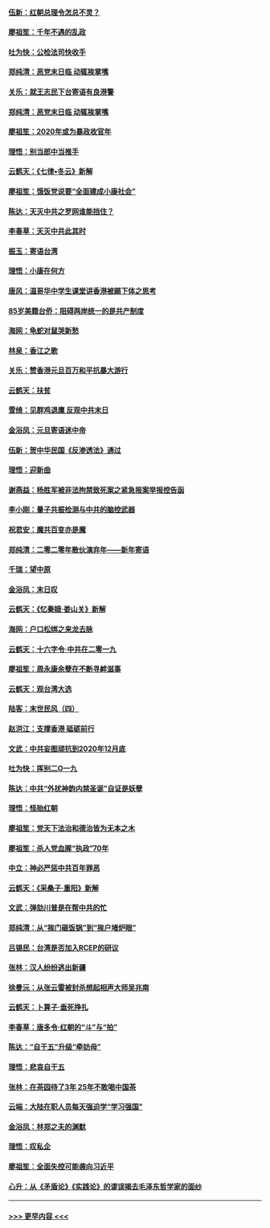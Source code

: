 #### [伍新：红朝总理令怎总不灵？](../pages/nsc993/n11770813.md?t=01071133) 
#### [廖祖笙：千年不遇的乱政](../pages/nsc993/n11770373.md?t=01071133) 
#### [吐为快：公检法司快收手](../pages/nsc993/n11770359.md?t=01071133) 
#### [郑纯清：恶党末日临 动辄挨掌嘴](../pages/nsc993/n11769912.md?t=01071133) 
#### [关乐：就王志民下台寄语有良港警](../pages/nsc993/n11769903.md?t=01071133) 
#### [郑纯清：恶党末日临 动辄挨掌嘴](../pages/nsc993/n11769356.md?t=01071133) 
#### [廖祖笙：2020年或为暴政收官年](../pages/nsc993/n11768216.md?t=01071133) 
#### [理悟：别当郎中当推手](../pages/nsc993/n11768243.md?t=01071133) 
#### [云鹤天：《七律▪冬云》新解](../pages/nsc993/n11768204.md?t=01071133) 
#### [廖祖笙：饿饭党说要“全面建成小康社会”](../pages/nsc993/n11767482.md?t=01071133) 
#### [陈达：天灭中共之罗网谁能挡住？](../pages/nsc993/n11767465.md?t=01071133) 
#### [李春草：天灭中共此其时](../pages/nsc993/n11767452.md?t=01071133) 
#### [振玉：寄语台湾](../pages/nsc993/n11767432.md?t=01071133) 
#### [理悟：小康在何方](../pages/nsc993/n11767394.md?t=01071133) 
#### [唐风：温哥华中学生课堂讲香港被踢下体之思考](../pages/nsc993/n11766848.md?t=01071133) 
#### [85岁美籍台侨：阻碍两岸统一的是共产制度](../pages/nsc993/n11765043.md?t=01071133) 
#### [海网：龟蛇对鼠哭新愁](../pages/nsc993/n11764895.md?t=01071133) 
#### [林泉：香江之歌](../pages/nsc993/n11764415.md?t=01071133) 
#### [关乐：赞香港元旦百万和平抗暴大游行](../pages/nsc993/n11764382.md?t=01071133) 
#### [云鹤天：扶贫](../pages/nsc993/n11764245.md?t=01071133) 
#### [雪绮：见群鸡退鹰  反观中共末日](../pages/nsc993/n11762112.md?t=01071133) 
#### [金浴凤：元旦寄语迷中帝](../pages/nsc993/n11761788.md?t=01071133) 
#### [伍新：贺中华民国《反渗透法》通过](../pages/nsc993/n11761994.md?t=01071133) 
#### [理悟：迎新曲](../pages/nsc993/n11761152.md?t=01071133) 
#### [谢燕益：杨胜军被非法拘禁致死案之紧急报案举报控告函](../pages/nsc993/n11756134.md?t=01071133) 
#### [李小刚：量子共振检测与中共的脑控武器](../pages/nsc993/n11754518.md?t=01071133) 
#### [祝君安：魔共百变亦是魔](../pages/nsc993/n11754469.md?t=01071133) 
#### [郑纯清：二零二零年散伙演弃年——新年寄语](../pages/nsc993/n11754195.md?t=01071133) 
#### [千瑞：望中原](../pages/nsc993/n11754159.md?t=01071133) 
#### [金浴凤：末日叹](../pages/nsc993/n11752359.md?t=01071133) 
#### [云鹤天：《忆秦娥‧娄山关》新解](../pages/nsc993/n11752348.md?t=01071133) 
#### [海网：户口松绑之来龙去脉](../pages/nsc993/n11752328.md?t=01071133) 
#### [云鹤天：十六字令‧中共在二零一九](../pages/nsc993/n11752305.md?t=01071133) 
#### [廖祖笙：周永康余孽在不断寻衅滋事](../pages/nsc993/n11751013.md?t=01071133) 
#### [云鹤天：观台湾大选](../pages/nsc993/n11751007.md?t=01071133) 
#### [陆客：末世民风（四）](../pages/nsc993/n11749203.md?t=01071133) 
#### [赵洪江：支撑香港 砥砺前行](../pages/nsc993/n11748482.md?t=01071133) 
#### [文武：中共妄图顽抗到2020年12月底](../pages/nsc993/n11748446.md?t=01071133) 
#### [吐为快：挥别二O一九](../pages/nsc993/n11748411.md?t=01071133) 
#### [陈达：中共“外扰神韵内禁圣诞”自证是妖孽](../pages/nsc993/n11748226.md?t=01071133) 
#### [理悟：怪胎红朝](../pages/nsc993/n11748206.md?t=01071133) 
#### [廖祖笙：党天下法治和德治皆为无本之木](../pages/nsc993/n11748135.md?t=01071133) 
#### [廖祖笙：杀人党血腥“执政”70年](../pages/nsc993/n11745144.md?t=01071133) 
#### [中立：神必严惩中共百年罪恶](../pages/nsc993/n11744970.md?t=01071133) 
#### [云鹤天：《采桑子‧重阳》新解](../pages/nsc993/n11744948.md?t=01071133) 
#### [文武：弹劾川普是在帮中共的忙](../pages/nsc993/n11744758.md?t=01071133) 
#### [郑纯清：从“挨门砸饭锅”到“挨户堵炉眼”](../pages/nsc993/n11744745.md?t=01071133) 
#### [吕锡民：台湾是否加入RCEP的研议](../pages/nsc993/n11744701.md?t=01071133) 
#### [张林：汉人纷纷逃出新疆](../pages/nsc993/n11743530.md?t=01071133) 
#### [徐曼沅：从张云雷被封杀想起相声大师吴兆南](../pages/nsc993/n11741816.md?t=01071133) 
#### [云鹤天：卜算子‧垂死挣扎](../pages/nsc993/n11739956.md?t=01071133) 
#### [李春草：唐多令‧红朝的“斗”与“拍”](../pages/nsc993/n11739830.md?t=01071133) 
#### [陈达：“自干五”升级“牵妨母”](../pages/nsc993/n11739724.md?t=01071133) 
#### [理悟：悲哀自干五](../pages/nsc993/n11739547.md?t=01071133) 
#### [张林：在茶园待了3年 25年不敢喝中国茶](../pages/nsc993/n11739240.md?t=01071133) 
#### [云端：大陆在职人员每天强迫学“学习强国”](../pages/nsc993/n11738735.md?t=01071133) 
#### [金浴凤：林郑之夫的渊默](../pages/nsc993/n11737735.md?t=01071133) 
#### [理悟：叹私企](../pages/nsc993/n11737715.md?t=01071133) 
#### [廖祖笙：全面失控可能袭向习近平](../pages/nsc993/n11737704.md?t=01071133) 
#### [心升：从《矛盾论》《实践论》的谬误揭去毛泽东哲学家的面纱](../pages/nsc993/n11736962.md?t=01071133) 

----
#### [ >>> 更早内容 <<< ](../indexes/nsc993-earlier.md)
